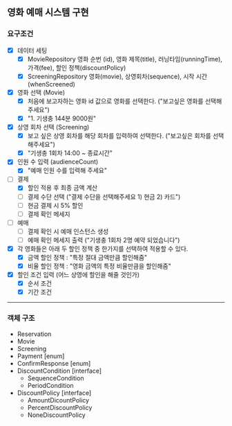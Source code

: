 ## 영화 예매 시스템 구현

### 요구조건

- [x] 데이터 세팅
    - [x] MovieRepository 영화 순번 (id), 영화 제목(title), 러닝타임(runningTime), 가격(fee), 할인 정책(discountPolicy) 
    - [x] ScreeningRepository 영화(movie), 상영회차(sequence), 시작 시간(whenScreened)
- [x] 영화 선택 (Movie)
    - [x] 처음에 보고자하는 영화 id 값으로 영화를 선택한다. ("보고싶은 영화를 선택해주세요")
    - [x] "1. 기생충 144분 9000원"
- [x] 상영 회차 선택 (Screening)
    - [x] 보고 싶은 상영 회차를 해당 회차를 입력하여 선택한다. ("보고싶은 회차를 선택해주세요")
    - [x] "기생충 1회차 14:00 ~ 종료시간"
- [x] 인원 수 입력 (audienceCount)
    - [x] "예매 인원 수를 입력해 주세요"
- [ ] 결제
    - [x] 할인 적용 후 최종 금액 계산
    - [ ] 결제 수단 선택 ("결제 수단을 선택해주세요 1) 현금 2) 카드")
    - [ ] 현금 결제 시 5% 할인
    - [ ] 결제 확인 메세지
- [ ] 예매
    - [ ] 결제 확인 시 예매 인스턴스 생성
    - [ ] 예매 확인 메세지 출력 ("기생충 1회차 2명 예약 되었습니다")
- [x] 각 영화들은 아래 두 할인 정책 중 한가지를 선택하여 적용할 수 있다.
    - [x] 금액 할인 정책 : "특정 절대 금액만큼 할인해줌"
    - [x] 비율 할인 정책 : "영화 금액의 특정 비율만큼을 할인해줌"
- [x] 할인 조건 입력 (어느 상영에 할인을 해줄 것인가)
    - [x] 순서 조건 
    - [x] 기간 조건

---
### 객체 구조

- Reservation
- Movie
- Screening
- Payment [enum]
- ConfirmResponse [enum]
- DiscountCondition [interface]
    - SequenceCondition
    - PeriodCondition
- DiscountPolicy [interface]
    - AmountDicountPolicy
    - PercentDiscountPolicy
    - NoneDiscountPolicy